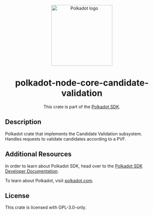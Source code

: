 <div align="center">

<img src="https://raw.githubusercontent.com/paritytech/polkadot-sdk/rzadp/readmes/docs/images/Polkadot_Logo_Horizontal_Pink_BlackOnWhite.png" alt="Polkadot logo" width="200">

# polkadot-node-core-candidate-validation

This crate is part of the [Polkadot SDK](https://github.com/paritytech/polkadot-sdk/).

</div>

## Description

Polkadot crate that implements the Candidate Validation subsystem. Handles requests to validate candidates according to a PVF.

## Additional Resources

In order to learn about Polkadot SDK, head over to the [Polkadot SDK Developer Documentation](https://paritytech.github.io/polkadot-sdk/master/polkadot_sdk_docs/index.html).

To learn about Polkadot, visit [polkadot.com](https://polkadot.com/).

## License

This crate is licensed with GPL-3.0-only.
